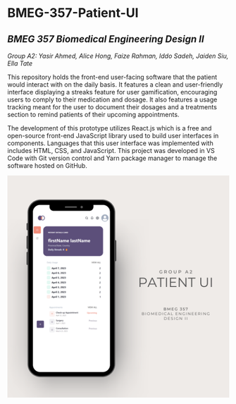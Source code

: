 # BMEG-357-Patient-UI

## *BMEG 357 Biomedical Engineering Design II*

*Group A2: Yasir Ahmed, Alice Hong, Faize Rahman, Iddo Sadeh, Jaiden Siu, Ella Tate*

This repository holds the front-end user-facing software that the patient would interact with on the daily basis. It features a clean and user-friendly interface displaying a streaks feature for user gamification, encouraging users to comply to their medication and dosage. It also features a usage tracking meant for the user to document their dosages and a treatments section to remind patients of their upcoming appointments.

The development of this prototype utilizes React.js which is a free and open-source front-end JavaScript library used to build user interfaces in components. Languages that this user interface was implemented with includes HTML, CSS, and JavaScript. This project was developed in VS Code with Git version control and Yarn package manager to manage the software hosted on GitHub.

![Patient UI](bmeg357_patient_ui.png)
